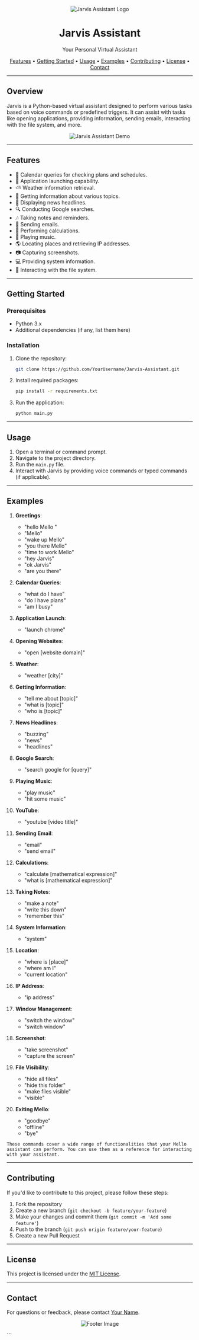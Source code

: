 <p align="center">
  <img src="link_to_your_logo_or_image" alt="Jarvis Assistant Logo">
</p>

<h1 align="center">Jarvis Assistant</h1>

<p align="center">
  Your Personal Virtual Assistant
</p>

<p align="center">
  <a href="#features">Features</a> •
  <a href="#getting-started">Getting Started</a> •
  <a href="#usage">Usage</a> •
  <a href="#examples">Examples</a> •
  <a href="#contributing">Contributing</a> •
  <a href="#license">License</a> •
  <a href="#contact">Contact</a>
</p>

---

## Overview

Jarvis is a Python-based virtual assistant designed to perform various tasks based on voice commands or predefined triggers. It can assist with tasks like opening applications, providing information, sending emails, interacting with the file system, and more.

<p align="center">
  <img src="demo.gif" alt="Jarvis Assistant Demo">
</p>

---

## Features

- :calendar: Calendar queries for checking plans and schedules.
- :rocket: Application launching capability.
- :partly_sunny: Weather information retrieval.
- :book: Getting information about various topics.
- :newspaper: Displaying news headlines.
- :mag: Conducting Google searches.
- :notes: Taking notes and reminders.
- :email: Sending emails.
- :1234: Performing calculations.
- :musical_note: Playing music.
- :earth_americas: Locating places and retrieving IP addresses.
- :camera: Capturing screenshots.
- :computer: Providing system information.
- :file_folder: Interacting with the file system.

---

## Getting Started

### Prerequisites

- Python 3.x
- Additional dependencies (if any, list them here)

### Installation

1. Clone the repository:
   ```bash
   git clone https://github.com/YourUsername/Jarvis-Assistant.git
   ```

2. Install required packages:
   ```bash
   pip install -r requirements.txt
   ```

3. Run the application:
   ```bash
   python main.py
   ```

---

## Usage

1. Open a terminal or command prompt.
2. Navigate to the project directory.
3. Run the `main.py` file.
4. Interact with Jarvis by providing voice commands or typed commands (if applicable).

---

## Examples

1. **Greetings**:
   - "hello Mello "
   - "Mello"
   - "wake up Mello"
   - "you there Mello"
   - "time to work Mello"
   - "hey Jarvis"
   - "ok Jarvis"
   - "are you there"

2. **Calendar Queries**:
   - "what do I have"
   - "do I have plans"
   - "am I busy"

3. **Application Launch**:
   - "launch chrome"

4. **Opening Websites**:
   - "open [website domain]"

5. **Weather**:
   - "weather [city]"

6. **Getting Information**:
   - "tell me about [topic]"
   - "what is [topic]"
   - "who is [topic]"

7. **News Headlines**:
   - "buzzing"
   - "news"
   - "headlines"

8. **Google Search**:
   - "search google for [query]"

9. **Playing Music**:
   - "play music"
   - "hit some music"

10. **YouTube**:
    - "youtube [video title]"

11. **Sending Email**:
    - "email"
    - "send email"

12. **Calculations**:
    - "calculate [mathematical expression]"
    - "what is [mathematical expression]"

13. **Taking Notes**:
    - "make a note"
    - "write this down"
    - "remember this"

14. **System Information**:
    - "system"

15. **Location**:
    - "where is [place]"
    - "where am I"
    - "current location"

16. **IP Address**:
    - "ip address"

17. **Window Management**:
    - "switch the window"
    - "switch window"

18. **Screenshot**:
    - "take screenshot"
    - "capture the screen"

19. **File Visibility**:
    - "hide all files"
    - "hide this folder"
    - "make files visible"
    - "visible"

20. **Exiting Mello**:
    - "goodbye"
    - "offline"
    - "bye"

```These commands cover a wide range of functionalities that your Mello assistant can perform. You can use them as a reference for interacting with your assistant.```

---

## Contributing

If you'd like to contribute to this project, please follow these steps:

1. Fork the repository
2. Create a new branch (`git checkout -b feature/your-feature`)
3. Make your changes and commit them (`git commit -m 'Add some feature'`)
4. Push to the branch (`git push origin feature/your-feature`)
5. Create a new Pull Request

---

## License

This project is licensed under the [MIT License](LICENSE).

---

## Contact

For questions or feedback, please contact [Your Name](mailto:youremail@example.com).

<p align="center">
  <img src="footer_image.png" alt="Footer Image">
</p>
```
